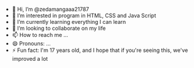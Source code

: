 - 👋 Hi, I’m @zedamangaaa21787
- 👀 I’m interested in program in HTML, CSS and Java Script
- 🌱 I’m currently learning everything I can learn
- 💞️ I’m looking to collaborate on my life
- 📫 How to reach me ...
- 😄 Pronouns: ...
- ⚡ Fun fact: I'm 17 years old, and I hope that if you're seeing this, we've improved a lot

<!---
zedamangaaa21787/zedamangaaa21787 is a ✨ special ✨ repository because its `README.md` (this file) appears on your GitHub profile.
You can click the Preview link to take a look at your changes.
--->
